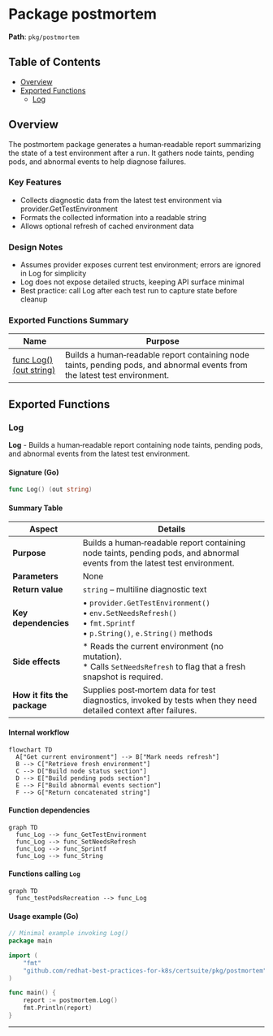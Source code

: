 # Package postmortem

**Path**: `pkg/postmortem`

## Table of Contents

- [Overview](#overview)
- [Exported Functions](#exported-functions)
  - [Log](#log)

## Overview

The postmortem package generates a human‑readable report summarizing the state of a test environment after a run. It gathers node taints, pending pods, and abnormal events to help diagnose failures.

### Key Features

- Collects diagnostic data from the latest test environment via provider.GetTestEnvironment
- Formats the collected information into a readable string
- Allows optional refresh of cached environment data

### Design Notes

- Assumes provider exposes current test environment; errors are ignored in Log for simplicity
- Log does not expose detailed structs, keeping API surface minimal
- Best practice: call Log after each test run to capture state before cleanup

### Exported Functions Summary

| Name | Purpose |
|------|----------|
| [func Log() (out string)](#log) | Builds a human‑readable report containing node taints, pending pods, and abnormal events from the latest test environment. |

## Exported Functions

### Log

**Log** - Builds a human‑readable report containing node taints, pending pods, and abnormal events from the latest test environment.


#### Signature (Go)

```go
func Log() (out string)
```

#### Summary Table

| Aspect | Details |
|--------|---------|
| **Purpose** | Builds a human‑readable report containing node taints, pending pods, and abnormal events from the latest test environment. |
| **Parameters** | None |
| **Return value** | `string` – multiline diagnostic text |
| **Key dependencies** | • `provider.GetTestEnvironment()` <br>• `env.SetNeedsRefresh()` <br>• `fmt.Sprintf` <br>• `p.String()`, `e.String()` methods |
| **Side effects** | * Reads the current environment (no mutation). <br>* Calls `SetNeedsRefresh` to flag that a fresh snapshot is required. |
| **How it fits the package** | Supplies post‑mortem data for test diagnostics, invoked by tests when they need detailed context after failures. |

#### Internal workflow

```mermaid
flowchart TD
  A["Get current environment"] --> B["Mark needs refresh"]
  B --> C["Retrieve fresh environment"]
  C --> D["Build node status section"]
  D --> E["Build pending pods section"]
  E --> F["Build abnormal events section"]
  F --> G["Return concatenated string"]
```

#### Function dependencies

```mermaid
graph TD
  func_Log --> func_GetTestEnvironment
  func_Log --> func_SetNeedsRefresh
  func_Log --> func_Sprintf
  func_Log --> func_String
```

#### Functions calling `Log`

```mermaid
graph TD
  func_testPodsRecreation --> func_Log
```

#### Usage example (Go)

```go
// Minimal example invoking Log()
package main

import (
	"fmt"
	"github.com/redhat-best-practices-for-k8s/certsuite/pkg/postmortem"
)

func main() {
	report := postmortem.Log()
	fmt.Println(report)
}
```

---

